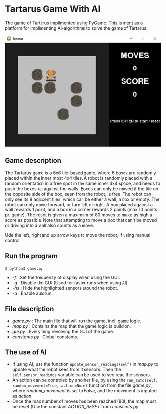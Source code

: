 # Tartarus Game With AI
The game of Tartarus implimented using PyGame.
This is ment as a platform for implimenting AI-algorithms to solve the game of Tartarus.

![Game_example](/img/game_ex.JPG)

## Game description

The Tartarus game is a 6x6 tile-based game, where 6 boxes are randomly placed within the inner most 4x4 tiles. A robot is randomly placed with a random orientation in a free spot in the same inner 4x4 space, and needs to push the boxes up against the walls. Boxes can only be moved if the tile on the opposite side of the box, seen from the robot, is free. The robot can only see its 8 adjacent tiles, which can be either a wall, a box or empty. The robot can only move forward, or turn left or right. A box placed against a wall rewards 1 point, and a box in a corner rewards 2 points (max 10 points pr. game). The robot is given a maximum of 80 moves to make as high a score as possible. Note that attempting to move a box that can’t be moved or driving into a wall also counts as a move. 

Ude the left, right and up arrow keys to move the robot, if using manual control.

## Run the program

`$ python3 game.py`
* _-f_ : Set the frequenzy of display when using the GUI.
* _-g_ : Disable the GUI (Used for faster runs when using AI).
* _-hs_ : Hide the highlighted sensors around the robot.
* _-a_ : Enable autorun.

## File description

* _game.py_ : The main file that will run the game, incl. game logic.
* _map.py_ : Contains the map that the game logic is build on.
* _gui.py_ : Everything revolving the GUI of the game.
* _constants.py_ : Global constants.

## The use of AI

* If using AI, use the function `update_sensor_readings(self)` in _map.py_ to update what the robot sees from it sensors. Then the `self.sensor_readings` variable can be used to see read the sensors. 
* An action can be controled by another file, by using the `run_auto(self, random_movement=True, action=None)` function from the file _game.py_, where _random\_movement_ is set to _False_, and the movement is inputed as _action_.
* Once the max number of moves has been reached (80), the map must be reset (Use the constant _ACTION\_RESET_ from _constants.py_.
